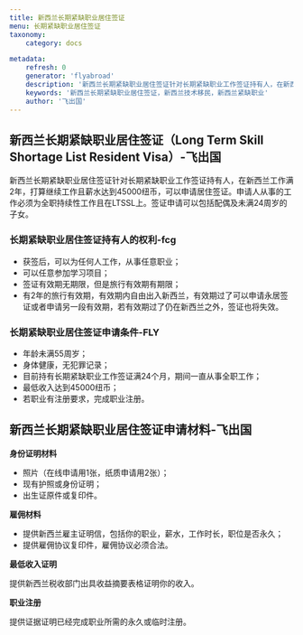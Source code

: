 ```yaml
---
title: 新西兰长期紧缺职业居住签证
menu: 长期紧缺职业居住签证
taxonomy:
    category: docs

metadata:
    refresh: 0
    generator: 'flyabroad'
    description: '新西兰长期紧缺职业居住签证针对长期紧缺职业工作签证持有人，在新西兰工作满2年，打算继续工作且薪水达到45000纽币，可以申请居住签证。申请人从事的工作必须为全职持续性工作且在LTSSL上。签证申请可以包括配偶及未满24周岁的子女。'
    keywords: '新西兰长期紧缺职业居住签证，新西兰技术移民，新西兰紧缺职业'
    author: '飞出国'
---
```


## 新西兰长期紧缺职业居住签证（Long Term Skill Shortage List Resident Visa）-飞出国

新西兰长期紧缺职业居住签证针对长期紧缺职业工作签证持有人，在新西兰工作满2年，打算继续工作且薪水达到45000纽币，可以申请居住签证。申请人从事的工作必须为全职持续性工作且在LTSSL上。签证申请可以包括配偶及未满24周岁的子女。

### 长期紧缺职业居住签证持有人的权利-fcg

* 获签后，可以为任何人工作，从事任意职业；
* 可以任意参加学习项目；
* 签证有效期无期限，但是旅行有效期有期限；
* 有2年的旅行有效期，有效期内自由出入新西兰，有效期过了可以申请永居签证或者申请另一段有效期，若有效期过了仍在新西兰之外，签证也将失效。

### 长期紧缺职业居住签证申请条件-FLY

* 年龄未满55周岁；
* 身体健康，无犯罪记录；
* 目前持有长期紧缺职业工作签证满24个月，期间一直从事全职工作；
* 最低收入达到45000纽币；
* 若职业有注册要求，完成职业注册。

## 新西兰长期紧缺职业居住签证申请材料-飞出国

**身份证明材料**

* 照片（在线申请用1张，纸质申请用2张）；
* 现有护照或身份证明；
* 出生证原件或复印件。

**雇佣材料**

* 提供新西兰雇主证明信，包括你的职业，薪水，工作时长，职位是否永久；
* 提供雇佣协议复印件，雇佣协议必须合法。

**最低收入证明**

提供新西兰税收部门出具收益摘要表格证明你的收入。

**职业注册**

提供证据证明已经完成职业所需的永久或临时注册。
